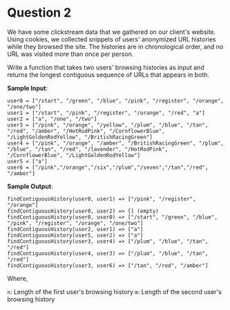 # Question 2

We have some clickstream data that we gathered on our client's website. Using cookies, we collected snippets of users' anonymized URL histories while they browsed the site. The histories are in chronological order, and no URL was visited more than once per person.

Write a function that takes two users' browsing histories as input and returns the longest contiguous sequence of URLs that appears in both.

**Sample Input**:

```
user0 = ["/start", "/green", "/blue", "/pink", "/register", "/orange", "/one/two"]
user1 = ["/start", "/pink", "/register", "/orange", "/red", "a"]
user2 = ["a", "/one", "/two"]
user3 = ["/pink", "/orange", "/yellow", "/plum", "/blue", "/tan", "/red", "/amber", "/HotRodPink", "/CornflowerBlue", "/LightGoldenRodYellow", "/BritishRacingGreen"]
user4 = ["/pink", "/orange", "/amber", "/BritishRacingGreen", "/plum", "/blue", "/tan", "/red", "/lavender", "/HotRodPink", "/CornflowerBlue", "/LightGoldenRodYellow"]
user5 = ["a"]
user6 = ["/pink","/orange","/six","/plum","/seven","/tan","/red", "/amber"]
```

**Sample Output**:

```
findContiguousHistory(user0, user1) => ["/pink", "/register", "/orange"]
findContiguousHistory(user0, user2) => [] (empty)
findContiguousHistory(user0, user0) => ["/start", "/green", "/blue", "/pink", "/register", "/orange", "/one/two"]
findContiguousHistory(user2, user1) => ["a"]
findContiguousHistory(user5, user2) => ["a"]
findContiguousHistory(user3, user4) => ["/plum", "/blue", "/tan", "/red"]
findContiguousHistory(user4, user3) => ["/plum", "/blue", "/tan", "/red"]
findContiguousHistory(user3, user6) => ["/tan", "/red", "/amber"]
```

Where,

`n`: Length of the first user's browsing history
`m`: Length of the second user's browsing history
